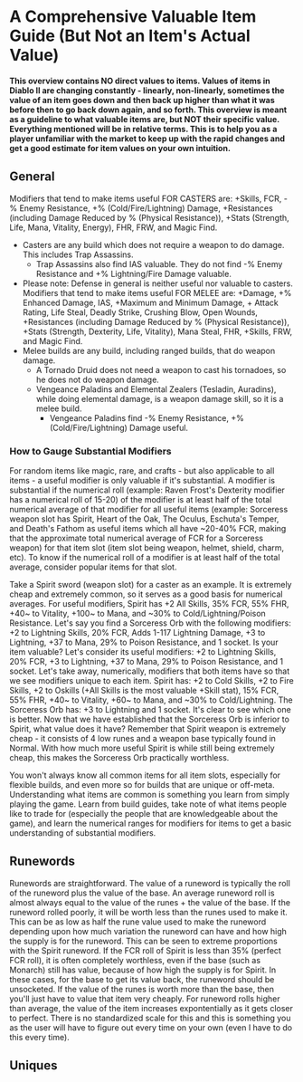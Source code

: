 # A Comprehensive Valuable Item Guide (But Not an Item's Actual Value)

#### This overview contains NO direct values to items. Values of items in Diablo II are changing constantly - linearly, non-linearly, sometimes the value of an item goes down and then back up higher than what it was before then to go back down again, and so forth. This overview is meant as a guideline to what valuable items are, but NOT their specific value. Everything mentioned will be in relative terms. This is to help you as a player unfamiliar with the market to keep up with the rapid changes and get a good estimate for item values on your own intuition.

## General

Modifiers that tend to make items useful FOR CASTERS are: +Skills, FCR, -% Enemy Resistance, +% (Cold/Fire/Lightning) Damage, +Resistances (including Damage Reduced by % (Physical Resistance)), +Stats (Strength, Life, Mana, Vitality, Energy), FHR, FRW, and Magic Find.
  - Casters are any build which does not require a weapon to do damage. This includes Trap Assassins.
    - Trap Assassins also find IAS valuable. They do not find -% Enemy Resistance and +% Lightning/Fire Damage valuable.
  - Please note: Defense in general is neither useful nor valuable to casters.
Modifiers that tend to make items useful FOR MELEE are: +Damage, +% Enhanced Damage, IAS, +Maximum and Minimum Damage, + Attack Rating, Life Steal, Deadly Strike, Crushing Blow, Open Wounds, +Resistances (including Damage Reduced by % (Physical Resistance)), +Stats (Strength, Dexterity, Life, Vitality), Mana Steal, FHR, +Skills, FRW, and Magic Find.
  - Melee builds are any build, including ranged builds, that do weapon damage.
    - A Tornado Druid does not need a weapon to cast his tornadoes, so he does not do weapon damage.
    - Vengeance Paladins and Elemental Zealers (Tesladin, Auradins), while doing elemental damage, is a weapon damage skill, so it is a melee build.
      - Vengeance Paladins find -% Enemy Resistance, +% (Cold/Fire/Lightning) Damage useful.

### How to Gauge Substantial Modifiers

For random items like magic, rare, and crafts - but also applicable to all items - a useful modifier is only valuable if it's substantial. A modifier is substantial if the numerical roll (example: Raven Frost's Dexterity modifier has a numerical roll of 15-20) of the modifier is at least half of the total numerical average of that modifier for all useful items (example: Sorceress weapon slot has Spirit, Heart of the Oak, The Oculus, Eschuta's Temper, and Death's Fathom as useful items which all have ~20-40% FCR, making that the approximate total numerical average of FCR for a Sorceress weapon) for that item slot (item slot being weapon, helmet, shield, charm, etc). To know if the numerical roll of a modifier is at least half of the total average, consider popular items for that slot.

Take a Spirit sword (weapon slot) for a caster as an example. It is extremely cheap and extremely common, so it serves as a good basis for numerical averages. For useful modifiers, Spirit has +2 All Skills, 35% FCR, 55% FHR, +40~ to Vitality, +100~ to Mana, and \~30% to Cold/Lightning/Poison Resistance. Let's say you find a Sorceress Orb with the following modifiers: +2 to Lightning Skills, 20% FCR, Adds 1-117 Lightning Damage, +3 to Lightning, +37 to Mana, 29% to Poison Resistance, and 1 socket. Is your item valuable? Let's consider its useful modifiers: +2 to Lightning Skills, 20% FCR, +3 to Lightning, +37 to Mana, 29% to Poison Resistance, and 1 socket. Let's take away, numerically, modifiers that both items have so that we see modifiers unique to each item. Spirit has: +2 to Cold Skills, +2 to Fire Skills, +2 to Oskills (+All Skills is the most valuable +Skill stat), 15% FCR, 55% FHR, +40~ to Vitality, +60~ to Mana, and ~30% to Cold/Lightning. The Sorceress Orb has: +3 to Lightning and 1 socket. It's clear to see which one is better. Now that we have established that the Sorceress Orb is inferior to Spirit, what value does it have? Remember that Spirit weapon is extremely cheap - it consists of 4 low runes and a weapon base typically found in Normal. With how much more useful Spirit is while still being extremely cheap, this makes the Sorceress Orb practically worthless.

You won't always know all common items for all item slots, especially for flexible builds, and even more so for builds that are unique or off-meta. Understanding what items are common is something you learn from simply playing the game. Learn from build guides, take note of what items people like to trade for (especially the people that are knowledgeable about the game), and learn the numerical ranges for modifiers for items to get a basic understanding of substantial modifiers.

## Runewords

Runewords are straightforward. The value of a runeword is typically the roll of the runeword plus the value of the base. An average runeword roll is almost always equal to the value of the runes + the value of the base. If the runeword rolled poorly, it will be worth less than the runes used to make it. This can be as low as half the rune value used to make the runeword depending upon how much variation the runeword can have and how high the supply is for the runeword. This can be seen to extreme proportions with the Spirit runeword. If the FCR roll of Spirit is less than 35% (perfect FCR roll), it is often completely worthless, even if the base (such as Monarch) still has value, because of how high the supply is for Spirit. In these cases, for the base to get its value back, the runeword should be unsocketed. If the value of the runes is worth more than the base, then you'll just have to value that item very cheaply. For runeword rolls higher than average, the value of the item increases expontentially as it gets closer to perfect. There is no standardized scale for this and this is something you as the user will have to figure out every time on your own (even I have to do this every time).

## Uniques



